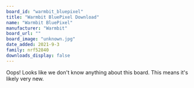```yaml
---
board_id: "warmbit_bluepixel"
title: "Warmbit BluePixel Download"
name: "Warmbit BluePixel"
manufacturer: "Warmbit"
board_url: ""
board_image: "unknown.jpg"
date_added: 2021-9-3
family: nrf52840
downloads_display: false
---
```


Oops! Looks like we don't know anything about this board. This means it's likely very new.

